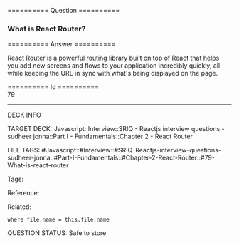 ========== Question ==========  

### What is React Router?  

========== Answer ==========  

React Router is a powerful routing library built on top of React that helps you
add new screens and flows to your application incredibly quickly, all while
keeping the URL in sync with what's being displayed on the page.

========== Id ==========  
79

---

DECK INFO

TARGET DECK: Javascript::Interview::SRIQ - Reactjs interview questions - sudheer jonna::Part I - Fundamentals::Chapter 2 - React Router

FILE TAGS: #Javascript::#Interview::#SRIQ-Reactjs-interview-questions-sudheer-jonna::#Part-I-Fundamentals::#Chapter-2-React-Router::#79-What-is-react-router

Tags:

Reference:

Related:

```dataview
where file.name = this.file.name
```
QUESTION STATUS: Safe to store
